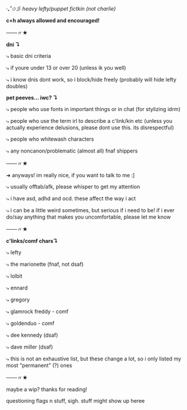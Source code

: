 *‧₊˚✩彡 heavy lefty/puppet fictkin (not charlie)*

**c+h always allowed and encouraged!**

───〃★

**dni ↴**

⤷ basic dni criteria

⤷ if youre under 13 or over 20 (unless ik you well)

⤷ i know dnis dont work, so i block/hide freely (probably will hide lefty doubles)

**pet peeves... iwc? ↴**

⤷ people who use fonts in important things or in chat (for stylizing idrm)

⤷ people who use the term irl to describe a c'link/kin etc (unless you actually experience delusions, please dont use this. its disrespectful)

⤷ people who whitewash characters

⤷ any noncanon/problematic (almost all) fnaf shippers

───〃★

➜  anyways! im really nice, if you want to talk to me :]

⤷ usually offtab/afk, please whisper to get my attention

⤷ i have asd, adhd and ocd. these affect the way i act

⤷ i can be a little weird sometimes, but serious if i need to be! if i ever do/say anything that makes you uncomfortable, please let me know

───〃★

**c'links/comf chars↴**

⤷ lefty

⤷ the marionette (fnaf, not dsaf)

⤷ lolbit

⤷ ennard

⤷ gregory

⤷ glamrock freddy - comf

⤷ goldenduo - comf

⤷ dee kennedy (dsaf)

⤷ dave miller (dsaf)

⤷ this is not an exhaustive list, but these change a lot, so i only listed my most "permanent" (?) ones

───〃★

maybe a wip? thanks for reading!

questioning flags n stuff, sigh. stuff might show up heree

